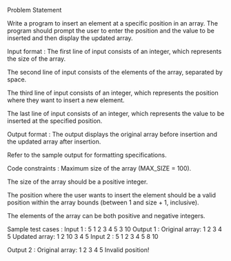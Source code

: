 Problem Statement



Write a program to insert an element at a specific position in an array. The program should prompt the user to enter the position and the value to be inserted and then display the updated array.

Input format :
The first line of input consists of an integer, which represents the size of the array.

The second line of input consists of the elements of the array, separated by space.

The third line of input consists of an integer, which represents the position where they want to insert a new element.

The last line of input consists of an integer, which represents the value to be inserted at the specified position.

Output format :
The output displays the original array before insertion and the updated array after insertion.



Refer to the sample output for formatting specifications.

Code constraints :
Maximum size of the array (MAX_SIZE = 100).

The size of the array should be a positive integer.

The position where the user wants to insert the element should be a valid position within the array bounds (between 1 and size + 1, inclusive).

The elements of the array can be both positive and negative integers.

Sample test cases :
Input 1 :
5
1 2 3 4 5
3
10
Output 1 :
Original array: 1 2 3 4 5 
Updated array: 1 2 10 3 4 5 
Input 2 :
5
1 2 3 4 5
8
10
 
Output 2 :
Original array: 1 2 3 4 5 
Invalid position!